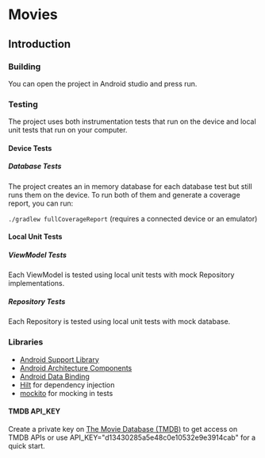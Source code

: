 # Movies

Introduction
-------------

### Building
You can open the project in Android studio and press run.
### Testing
The project uses both instrumentation tests that run on the device
and local unit tests that run on your computer.

#### Device Tests
##### Database Tests
The project creates an in memory database for each database test but still
runs them on the device.
To run both of them and generate a coverage report, you can run:

`./gradlew fullCoverageReport` (requires a connected device or an emulator)

#### Local Unit Tests
##### ViewModel Tests
Each ViewModel is tested using local unit tests with mock Repository
implementations.
##### Repository Tests
Each Repository is tested using local unit tests with mock database.


### Libraries
* [Android Support Library][support-lib]
* [Android Architecture Components][arch]
* [Android Data Binding][data-binding]
* [Hilt][hilt] for dependency injection
* [mockito][mockito] for mocking in tests

#### TMDB API_KEY
Create a private key on [The Movie Database (TMDB)][tmdb] to get access on TMDB APIs 
or use API_KEY="d13430285a5e48c0e10532e9e3914cab" for a quick start.

[mockwebserver]: https://github.com/square/okhttp/tree/master/mockwebserver
[support-lib]: https://developer.android.com/topic/libraries/support-library/index.html
[arch]: https://developer.android.com/arch
[data-binding]: https://developer.android.com/topic/libraries/data-binding/index.html
[hilt]: https://developer.android.com/training/dependency-injection/hilt-android
[mockito]: http://site.mockito.org
[tmdb]: https://www.themoviedb.org